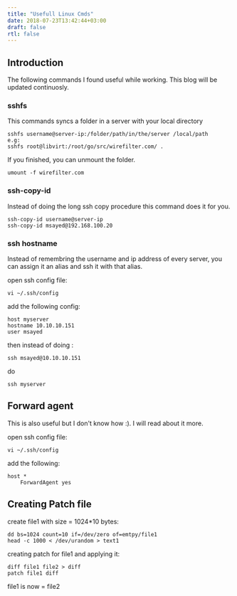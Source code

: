```yaml
---
title: "Usefull Linux Cmds"
date: 2018-07-23T13:42:44+03:00
draft: false
rtl: false
---
```


## Introduction

The following commands I found useful while working. This blog will be updated continuosly.

### sshfs 

This commands syncs a folder in a server with your local directory

    sshfs username@server-ip:/folder/path/in/the/server /local/path
    e.g:
    sshfs root@libvirt:/root/go/src/wirefilter.com/ .

If you finished, you can unmount the folder.
    
    umount -f wirefilter.com

### ssh-copy-id 

Instead of doing the long ssh copy procedure this command does it for you.

    ssh-copy-id username@server-ip
    ssh-copy-id msayed@192.168.100.20

### ssh hostname

Instead of remembring the username and ip address of every server, you can assign it an alias and ssh it with that alias.

open ssh config file:

    vi ~/.ssh/config

add the following config:

    host myserver
	hostname 10.10.10.151
	user msayed

then instead of doing :

    ssh msayed@10.10.10.151
do
 
    ssh myserver

## Forward agent

This is also useful but I don't know how :). I will read about it more.

open ssh config file:

    vi ~/.ssh/config

add the following:

    host *
	    ForwardAgent yes


## Creating Patch file

create file1 with size = 1024*10 bytes:

    dd bs=1024 count=10 if=/dev/zero of=emtpy/file1
    head -c 1000 < /dev/urandom > text1

creating patch for file1 and applying it:
    
    diff file1 file2 > diff
    patch file1 diff

file1 is now = file2